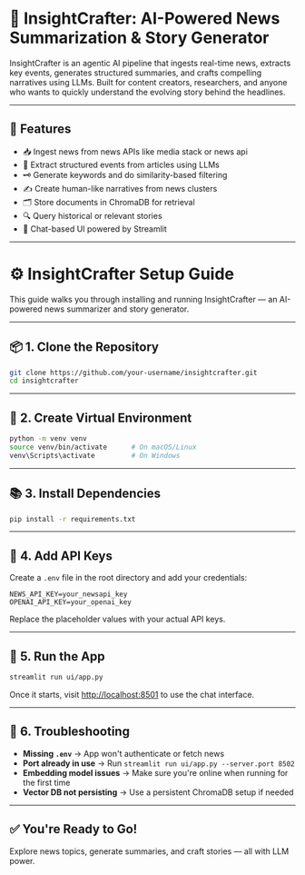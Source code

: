 # 🧠 InsightCrafter: AI-Powered News Summarization & Story Generator

InsightCrafter is an agentic AI pipeline that ingests real-time news, extracts key events, generates structured summaries, and crafts compelling narratives using LLMs. Built for content creators, researchers, and anyone who wants to quickly understand the evolving story behind the headlines.

---

## 🚀 Features

- 📥 Ingest news from news APIs like media stack or news api
- 🧠 Extract structured events from articles using LLMs
- 🗝️ Generate keywords and do similarity-based filtering
- ✍️ Create human-like narratives from news clusters
- 🗂️ Store documents in ChromaDB for retrieval
- 🔍 Query historical or relevant stories
- 💬 Chat-based UI powered by Streamlit


---

# ⚙️ InsightCrafter Setup Guide

This guide walks you through installing and running InsightCrafter — an AI-powered news summarizer and story generator.

---

## 📦 1. Clone the Repository

```bash
git clone https://github.com/your-username/insightcrafter.git
cd insightcrafter
```

---

## 🐍 2. Create Virtual Environment

```bash
python -m venv venv
source venv/bin/activate      # On macOS/Linux
venv\Scripts\activate         # On Windows
```

---

## 📚 3. Install Dependencies

```bash
pip install -r requirements.txt
```

---

## 🔐 4. Add API Keys

Create a `.env` file in the root directory and add your credentials:

```env
NEWS_API_KEY=your_newsapi_key
OPENAI_API_KEY=your_openai_key
```

Replace the placeholder values with your actual API keys.

---

## 🧠 5. Run the App

```bash
streamlit run ui/app.py
```

Once it starts, visit [http://localhost:8501](http://localhost:8501) to use the chat interface.

---

## 🧪 6. Troubleshooting

- **Missing `.env`** → App won't authenticate or fetch news
- **Port already in use** → Run `streamlit run ui/app.py --server.port 8502`
- **Embedding model issues** → Make sure you're online when running for the first time
- **Vector DB not persisting** → Use a persistent ChromaDB setup if needed

---

## ✅ You're Ready to Go!

Explore news topics, generate summaries, and craft stories — all with LLM power.

